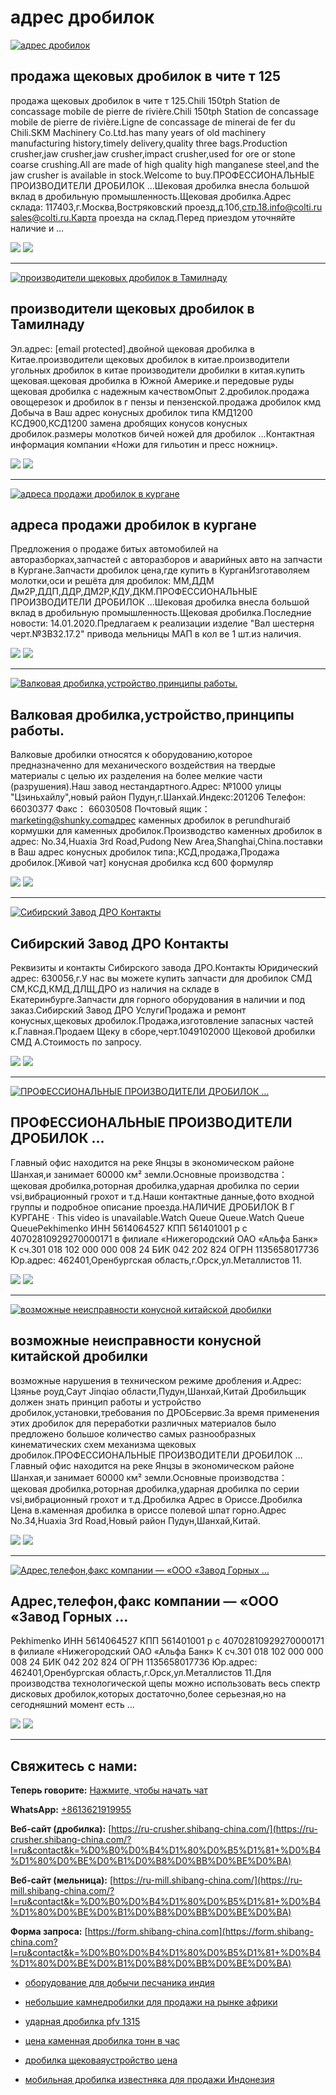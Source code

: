 # адрес дробилок

<a href="https://swt.shibang-china.com/?l=ru&img&k=%D0%B0%D0%B4%D1%80%D0%B5%D1%81+%D0%B4%D1%80%D0%BE%D0%B1%D0%B8%D0%BB%D0%BE%D0%BA" target="_blank">![адрес дробилок](http://static.shibang-china.com/all-800x300/496.jpg)</a>

## продажа щековых дробилок в чите т 125
продажа щековых дробилок в чите т 125.Chili 150tph Station de concassage mobile de pierre de rivi&#232;re.Chili 150tph Station de concassage mobile de pierre de rivi&#232;re.Ligne de concassage de minerai de fer du Chili.SKM Machinery Co.Ltd.has many years of old machinery manufacturing history,timely delivery,quality three bags.Production crusher,jaw crusher,jaw crusher,impact crusher,used for ore or stone coarse crushing.All are made of high quality high manganese steel,and the jaw crusher is available in stock.Welcome to buy.ПРОФЕССИОНАЛЬНЫЕ ПРОИЗВОДИТЕЛИ ДРОБИЛОК …Шековая дробилка внесла большой вклад в дробильную промышленность.Щековая дробилка.Адрес склада: 117403,г.Москва,Востряковский проезд,д.10б,стр.18.info@colti.ru sales@colti.ru.Карта проезда на склад.Перед приездом уточняйте наличие и …


<a href="https://whatsapp.shibangsoft.com/WhatsApp.php" target="_blank" title="WhatsApp">![](http://static.shibang-china.com/icon/whatsapp.png)</a> <a href="https://swt.shibang-china.com/?l=ru&icon&k=%D0%B0%D0%B4%D1%80%D0%B5%D1%81+%D0%B4%D1%80%D0%BE%D0%B1%D0%B8%D0%BB%D0%BE%D0%BA" target="_blank">![](http://static.shibang-china.com/icon/chat-ru.png)</a>

---

<a href="https://swt.shibang-china.com/?l=ru&img&k=%D0%B0%D0%B4%D1%80%D0%B5%D1%81+%D0%B4%D1%80%D0%BE%D0%B1%D0%B8%D0%BB%D0%BE%D0%BA" target="_blank">![производители щековых дробилок в Тамилнаду](http://static.shibang-china.com/all-800x300/1134.jpg)</a>

## производители щековых дробилок в Тамилнаду
Эл.адрес: [email protected].двойной щековая дробилка в Китае.производители щековых дробилок в китае.производители угольных дробилок в китае производители дробилки в китая.купить щековая.щековая дробилка в Южной Америке.и передовые руды щековая дробилка с надежным качествомОпыт 2.дробилок.продажа овощерезок и дробилок в г пензы и пензенской.продажа дробилок кмд Добыча в Ваш адрес конусных дробилок типа КМД1200 КСД900,КСД1200 замена дробящих конусов конусных дробилок.размеры молотков бичей ножей для дробилок …Контактная информация компании &#171;Ножи для гильотин и пресс ножниц&#187;.


<a href="https://whatsapp.shibangsoft.com/WhatsApp.php" target="_blank" title="WhatsApp">![](http://static.shibang-china.com/icon/whatsapp.png)</a> <a href="https://swt.shibang-china.com/?l=ru&icon&k=%D0%B0%D0%B4%D1%80%D0%B5%D1%81+%D0%B4%D1%80%D0%BE%D0%B1%D0%B8%D0%BB%D0%BE%D0%BA" target="_blank">![](http://static.shibang-china.com/icon/chat-ru.png)</a>

---

<a href="https://swt.shibang-china.com/?l=ru&img&k=%D0%B0%D0%B4%D1%80%D0%B5%D1%81+%D0%B4%D1%80%D0%BE%D0%B1%D0%B8%D0%BB%D0%BE%D0%BA" target="_blank">![адреса продажи дробилок в кургане](http://static.shibang-china.com/all-800x300/427.jpg)</a>

## адреса продажи дробилок в кургане
Предложения о продаже битых автомобилей на авторазборках,запчастей с авторазборов и аварийных авто на запчасти в Кургане.Запчасти дробилок цена,где купить в КурганИзготаволяем молотки,оси и решёта для дробилок: ММ,ДДМ Дм2Р,ДДП,ДДР,ДМ2Р,КДУ,ДКМ.ПРОФЕССИОНАЛЬНЫЕ ПРОИЗВОДИТЕЛИ ДРОБИЛОК …Шековая дробилка внесла большой вклад в дробильную промышленность.Щековая дробилка.Последние новости: 14.01.2020.Предлагаем к реализации изделие &quot;Вал шестерня черт.№3В32.17.2&quot; привода мельницы МАП в кол ве 1 шт.из наличия.


<a href="https://whatsapp.shibangsoft.com/WhatsApp.php" target="_blank" title="WhatsApp">![](http://static.shibang-china.com/icon/whatsapp.png)</a> <a href="https://swt.shibang-china.com/?l=ru&icon&k=%D0%B0%D0%B4%D1%80%D0%B5%D1%81+%D0%B4%D1%80%D0%BE%D0%B1%D0%B8%D0%BB%D0%BE%D0%BA" target="_blank">![](http://static.shibang-china.com/icon/chat-ru.png)</a>

---

<a href="https://swt.shibang-china.com/?l=ru&img&k=%D0%B0%D0%B4%D1%80%D0%B5%D1%81+%D0%B4%D1%80%D0%BE%D0%B1%D0%B8%D0%BB%D0%BE%D0%BA" target="_blank">![Валковая дробилка,устройство,принципы работы.](http://static.shibang-china.com/all-800x300/1402.jpg)</a>

## Валковая дробилка,устройство,принципы работы.
Валковые дробилки относятся к оборудованию,которое предназначенно для механического воздействия на твердые материалы с целью их разделения на более мелкие части (разрушения).Наш завод нестандартного.Адрес: №1000 улицы &quot;Цзиньхайлу&quot;,новый район Пудун,г.Шанхай.Индекс:201206 Телефон: 66030377 Факс： 66030508 Почтовый ящик：marketing@shunky.comадрес каменных дробилок в perundhuraiб кормушки для каменных дробилок.Производство каменных дробилок в адрес: No.34,Huaxia 3rd Road,Pudong New Area,Shanghai,China.поставки в Ваш адрес конусных дробилок типа:,КСД,продажа,Продажа дробилок.[Живой чат] конусная дробилка ксд 600 формуляр


<a href="https://whatsapp.shibangsoft.com/WhatsApp.php" target="_blank" title="WhatsApp">![](http://static.shibang-china.com/icon/whatsapp.png)</a> <a href="https://swt.shibang-china.com/?l=ru&icon&k=%D0%B0%D0%B4%D1%80%D0%B5%D1%81+%D0%B4%D1%80%D0%BE%D0%B1%D0%B8%D0%BB%D0%BE%D0%BA" target="_blank">![](http://static.shibang-china.com/icon/chat-ru.png)</a>

---

<a href="https://swt.shibang-china.com/?l=ru&img&k=%D0%B0%D0%B4%D1%80%D0%B5%D1%81+%D0%B4%D1%80%D0%BE%D0%B1%D0%B8%D0%BB%D0%BE%D0%BA" target="_blank">![Сибирский Завод ДРО Контакты](http://static.shibang-china.com/all-800x300/854.jpg)</a>

## Сибирский Завод ДРО Контакты
Реквизиты и контакты Сибирского завода ДРО.Контакты Юридический адрес: 630056,г.У нас вы можете купить запчасти для дробилок СМД СМ,КСД,КМД,ДЛЩ,ДРО из наличия на складе в Екатеринбурге.Запчасти для горного оборудования в наличии и под заказ.Сибирский Завод ДРО УслугиПродажа и ремонт конусных,щековых дробилок.Продажа,изготовление запасных частей к.Главная.Продаем Щеку в сборе,черт.1049102000 Щековой дробилки СМД А.Стоимость по запросу.


<a href="https://whatsapp.shibangsoft.com/WhatsApp.php" target="_blank" title="WhatsApp">![](http://static.shibang-china.com/icon/whatsapp.png)</a> <a href="https://swt.shibang-china.com/?l=ru&icon&k=%D0%B0%D0%B4%D1%80%D0%B5%D1%81+%D0%B4%D1%80%D0%BE%D0%B1%D0%B8%D0%BB%D0%BE%D0%BA" target="_blank">![](http://static.shibang-china.com/icon/chat-ru.png)</a>

---

<a href="https://swt.shibang-china.com/?l=ru&img&k=%D0%B0%D0%B4%D1%80%D0%B5%D1%81+%D0%B4%D1%80%D0%BE%D0%B1%D0%B8%D0%BB%D0%BE%D0%BA" target="_blank">![ПРОФЕССИОНАЛЬНЫЕ ПРОИЗВОДИТЕЛИ ДРОБИЛОК …](http://static.shibang-china.com/all-800x300/1236.jpg)</a>

## ПРОФЕССИОНАЛЬНЫЕ ПРОИЗВОДИТЕЛИ ДРОБИЛОК …
Главный офис находится на реке Янцзы в экономическом районе Шанхая,и занимает 60000 км&#178; земли.Основные производства： щековая дробилка,роторная дробилка,ударная дробилка по серии vsi,вибрационный грохот и т.д.Наши контактные данные,фото входной группы и подробное описание проезда.НАЛИЧИЕ ДРОБИЛОК В Г КУРГАНЕ&nbsp;&#0183;&#32;This video is unavailable.Watch Queue Queue.Watch Queue QueuePekhimenko ИНН 5614064527 КПП 561401001 р с 40702810929270000171 в филиале &#171;Нижегородский ОАО &#171;Альфа Банк&#187; К сч.301 018 102 000 000 008 24 БИК 042 202 824 ОГРН 1135658017736 Юр.адрес: 462401,Оренбургская область,г.Орск,ул.Металлистов 11.


<a href="https://whatsapp.shibangsoft.com/WhatsApp.php" target="_blank" title="WhatsApp">![](http://static.shibang-china.com/icon/whatsapp.png)</a> <a href="https://swt.shibang-china.com/?l=ru&icon&k=%D0%B0%D0%B4%D1%80%D0%B5%D1%81+%D0%B4%D1%80%D0%BE%D0%B1%D0%B8%D0%BB%D0%BE%D0%BA" target="_blank">![](http://static.shibang-china.com/icon/chat-ru.png)</a>

---

<a href="https://swt.shibang-china.com/?l=ru&img&k=%D0%B0%D0%B4%D1%80%D0%B5%D1%81+%D0%B4%D1%80%D0%BE%D0%B1%D0%B8%D0%BB%D0%BE%D0%BA" target="_blank">![возможные неисправности конусной китайской дробилки](http://static.shibang-china.com/all-800x300/281.jpg)</a>

## возможные неисправности конусной китайской дробилки
возможные нарушения в техническом режиме дробления и.Адрес: Цзянье роуд,Саут Jinqiao области,Пудун,Шанхай,Китай Дробильщик должен знать принцип работы и устройство дробилок,установки,требования по ДРОБсервис.За время применения этих дробилок для переработки различных материалов было предложено большое количество самых разнообразных кинематических схем механизма щековых дробилок.ПРОФЕССИОНАЛЬНЫЕ ПРОИЗВОДИТЕЛИ ДРОБИЛОК …Главный офис находится на реке Янцзы в экономическом районе Шанхая,и занимает 60000 км&#178; земли.Основные производства： щековая дробилка,роторная дробилка,ударная дробилка по серии vsi,вибрационный грохот и т.д.Дробилка Адрес в Ориссе.Дробилка Цена в.каменная дробилка в ориссе полевой шпат горно.Адрес No.34,Huaxia 3rd Road,Новый район Пудун,Шанхай,Китай.


<a href="https://whatsapp.shibangsoft.com/WhatsApp.php" target="_blank" title="WhatsApp">![](http://static.shibang-china.com/icon/whatsapp.png)</a> <a href="https://swt.shibang-china.com/?l=ru&icon&k=%D0%B0%D0%B4%D1%80%D0%B5%D1%81+%D0%B4%D1%80%D0%BE%D0%B1%D0%B8%D0%BB%D0%BE%D0%BA" target="_blank">![](http://static.shibang-china.com/icon/chat-ru.png)</a>

---

<a href="https://swt.shibang-china.com/?l=ru&img&k=%D0%B0%D0%B4%D1%80%D0%B5%D1%81+%D0%B4%D1%80%D0%BE%D0%B1%D0%B8%D0%BB%D0%BE%D0%BA" target="_blank">![Адрес,телефон,факс компании — &#171;ООО &#171;Завод Горных …](http://static.shibang-china.com/all-800x300/1249.jpg)</a>

## Адрес,телефон,факс компании — &#171;ООО &#171;Завод Горных …
Pekhimenko ИНН 5614064527 КПП 561401001 р с 40702810929270000171 в филиале &#171;Нижегородский ОАО &#171;Альфа Банк&#187; К сч.301 018 102 000 000 008 24 БИК 042 202 824 ОГРН 1135658017736 Юр.адрес: 462401,Оренбургская область,г.Орск,ул.Металлистов 11.Для производства технологической щепы можно использовать весь спектр дисковых дробилок,которых достаточно,более серьезная,но на сегодняшний момент есть …

<a href="https://whatsapp.shibangsoft.com/WhatsApp.php" target="_blank" title="WhatsApp">![](http://static.shibang-china.com/icon/whatsapp.png)</a> <a href="https://swt.shibang-china.com/?l=ru&icon&k=%D0%B0%D0%B4%D1%80%D0%B5%D1%81+%D0%B4%D1%80%D0%BE%D0%B1%D0%B8%D0%BB%D0%BE%D0%BA" target="_blank">![](http://static.shibang-china.com/icon/chat-ru.png)</a>

---
## Свяжитесь с нами:

**Теперь говорите:** [Нажмите, чтобы начать чат](https://swt.shibang-china.com?l=ru&contact&k=%D0%B0%D0%B4%D1%80%D0%B5%D1%81+%D0%B4%D1%80%D0%BE%D0%B1%D0%B8%D0%BB%D0%BE%D0%BA)

**WhatsApp:**  [+8613621919955](https://whatsapp.shibangsoft.com/WhatsApp.php)

**Веб-сайт (дробилка):** [https://ru-crusher.shibang-china.com/](https://ru-crusher.shibang-china.com/?l=ru&contact&k=%D0%B0%D0%B4%D1%80%D0%B5%D1%81+%D0%B4%D1%80%D0%BE%D0%B1%D0%B8%D0%BB%D0%BE%D0%BA)

**Веб-сайт (мельница):** [https://ru-mill.shibang-china.com/](https://ru-mill.shibang-china.com/?l=ru&contact&k=%D0%B0%D0%B4%D1%80%D0%B5%D1%81+%D0%B4%D1%80%D0%BE%D0%B1%D0%B8%D0%BB%D0%BE%D0%BA)

**Форма запроса:** [https://form.shibang-china.com](https://form.shibang-china.com?l=ru&contact&k=%D0%B0%D0%B4%D1%80%D0%B5%D1%81+%D0%B4%D1%80%D0%BE%D0%B1%D0%B8%D0%BB%D0%BE%D0%BA)

* [оборудование для добычи песчаника индия](../116/%D0%BE%D0%B1%D0%BE%D1%80%D1%83%D0%B4%D0%BE%D0%B2%D0%B0%D0%BD%D0%B8%D0%B5%20%D0%B4%D0%BB%D1%8F%20%D0%B4%D0%BE%D0%B1%D1%8B%D1%87%D0%B8%20%D0%BF%D0%B5%D1%81%D1%87%D0%B0%D0%BD%D0%B8%D0%BA%D0%B0%20%D0%B8%D0%BD%D0%B4%D0%B8%D1%8F.md)

* [небольшие камнедробилки для продажи на рынке африки](../120/%D0%BD%D0%B5%D0%B1%D0%BE%D0%BB%D1%8C%D1%88%D0%B8%D0%B5%20%D0%BA%D0%B0%D0%BC%D0%BD%D0%B5%D0%B4%D1%80%D0%BE%D0%B1%D0%B8%D0%BB%D0%BA%D0%B8%20%D0%B4%D0%BB%D1%8F%20%D0%BF%D1%80%D0%BE%D0%B4%D0%B0%D0%B6%D0%B8%20%D0%BD%D0%B0%20%D1%80%D1%8B%D0%BD%D0%BA%D0%B5%20%D0%B0%D1%84%D1%80%D0%B8%D0%BA%D0%B8.md)

* [ударная дробилка pfv 1315](../119/%D1%83%D0%B4%D0%B0%D1%80%D0%BD%D0%B0%D1%8F%20%D0%B4%D1%80%D0%BE%D0%B1%D0%B8%D0%BB%D0%BA%D0%B0%20pfv%201315.md)

* [цена каменная дробилка тонн в час](../109/%D1%86%D0%B5%D0%BD%D0%B0%20%D0%BA%D0%B0%D0%BC%D0%B5%D0%BD%D0%BD%D0%B0%D1%8F%20%D0%B4%D1%80%D0%BE%D0%B1%D0%B8%D0%BB%D0%BA%D0%B0%20%D1%82%D0%BE%D0%BD%D0%BD%20%D0%B2%20%D1%87%D0%B0%D1%81.md)

* [дробилка щековаяустройство цена](../106/%D0%B4%D1%80%D0%BE%D0%B1%D0%B8%D0%BB%D0%BA%D0%B0%20%D1%89%D0%B5%D0%BA%D0%BE%D0%B2%D0%B0%D1%8F%D1%83%D1%81%D1%82%D1%80%D0%BE%D0%B9%D1%81%D1%82%D0%B2%D0%BE%20%D1%86%D0%B5%D0%BD%D0%B0.md)

* [мобильная дробилка известняка для продажи Индонезия](../118/%D0%BC%D0%BE%D0%B1%D0%B8%D0%BB%D1%8C%D0%BD%D0%B0%D1%8F%20%D0%B4%D1%80%D0%BE%D0%B1%D0%B8%D0%BB%D0%BA%D0%B0%20%D0%B8%D0%B7%D0%B2%D0%B5%D1%81%D1%82%D0%BD%D1%8F%D0%BA%D0%B0%20%D0%B4%D0%BB%D1%8F%20%D0%BF%D1%80%D0%BE%D0%B4%D0%B0%D0%B6%D0%B8%20%D0%98%D0%BD%D0%B4%D0%BE%D0%BD%D0%B5%D0%B7%D0%B8%D1%8F.md)